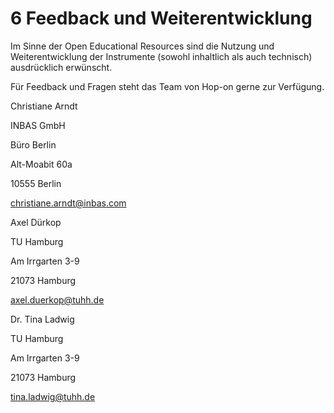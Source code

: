 # 6 Feedback und Weiterentwicklung

Im Sinne der Open Educational Resources sind die Nutzung und Weiterentwicklung der Instrumente \(sowohl inhaltlich als auch technisch\) ausdrücklich erwünscht.

Für Feedback und Fragen steht das Team von Hop-on gerne zur Verfügung.

Christiane Arndt

INBAS GmbH

Büro Berlin

Alt-Moabit 60a

10555 Berlin

christiane.arndt@inbas.com



Axel Dürkop

TU Hamburg

Am Irrgarten 3-9

21073 Hamburg

axel.duerkop@tuhh.de



Dr. Tina Ladwig

TU Hamburg

Am Irrgarten 3-9

21073 Hamburg

tina.ladwig@tuhh.de

